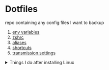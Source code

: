 # Dotfiles

repo containing any config files I want to backup

1. [env variables](./.zshenv)
2. [zshrc](./.config/zsh/.zshrc)
3. [aliases](./.config/zsh/alias.zsh)
4. [shortcuts](./.config/sxhkd/sxhkdrc)
5. [transmission settings](./.config/transmission-daemon/settings.json)

<details>
    <summary>Things I do after installing Linux</summary>

### Setting up auto mount of hard drive
1. Make directory to mount to (usually /1tb for me)
2. Edit /etc/fstab
3. sudo mount -a 
    
### Setup ssh keys for git
1. generate key `ssh-keygen -t ed25519 -C "<email>"`
2. add key `ssh-add`
3. eval agent `eval "$(ssh-agent -s)`
4. add key on github
5. connect to github `ssh git@github.com`

### Installing packages, fonts etc.
1. git clone 
2. alacritty, starship, nerd fonts + noto emoji fonts (for starship)
3. Removing the firewalld tray icon 
    1. Just uninstall firewalld 
    2. Instead use ufw
4. Install auto-cpufreq and change grub initial args

### Configuring transmission
1. lib/share/application/torrent.desktop, mimeapps.list should be present
2. sudo systemctl edit transmission.service to start as user

### Configuring Vscode + debugging
1. install code, code-marketplace and code-features
2. create symlink to ~/.vscode `ln -s ~/.vscode-oss ~/.vscode`


</details>